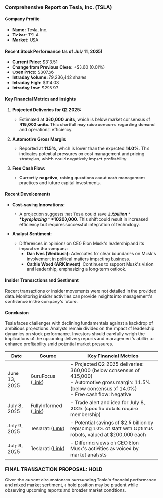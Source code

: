 ### Comprehensive Report on Tesla, Inc. (TSLA)

#### Company Profile
- **Name:** Tesla, Inc.
- **Ticker:** TSLA
- **Market:** USA

#### Recent Stock Performance (as of July 11, 2025)
- **Current Price:** $313.51
- **Change from Previous Close:** +$3.60 (0.01%)
- **Open Price:** $307.66
- **Intraday Volume:** 79,236,442 shares
- **Intraday High:** $314.03
- **Intraday Low:** $295.93

#### Key Financial Metrics and Insights
1. **Projected Deliveries for Q2 2025:**
   - Estimated at **360,000 units**, which is below market consensus of **415,000 units**. This shortfall may raise concerns regarding demand and operational efficiency.

2. **Automotive Gross Margin:**
   - Reported at **11.5%**, which is lower than the expected **14.0%**. This indicates potential pressures on cost management and pricing strategies, which could negatively impact profitability.

3. **Free Cash Flow:**
   - Currently **negative**, raising questions about cash management practices and future capital investments.

#### Recent Developments
- **Cost-saving Innovations:**
   - A projection suggests that Tesla could save **$2.5 billion** by replacing **10% of its workforce** with robotics (Optimus), where each robot is estimated to cost **$200,000**. This shift could result in increased efficiency but requires successful integration of technology.

- **Analyst Sentiment:**
   - Differences in opinions on CEO Elon Musk's leadership and its impact on the company:
     - **Dan Ives (Wedbush):** Advocates for clear boundaries on Musk's involvement in political matters impacting business.
     - **Cathie Wood (ARK Invest):** Continues to support Musk's vision and leadership, emphasizing a long-term outlook.

#### Insider Transactions and Sentiment
Recent transactions or insider movements were not detailed in the provided data. Monitoring insider activities can provide insights into management's confidence in the company's future.

#### Conclusion
Tesla faces challenges with declining fundamentals against a backdrop of ambitious projections. Analysts remain divided on the impact of leadership dynamics on stock performance. Investors should carefully weigh the implications of the upcoming delivery reports and management's ability to enhance profitability amid potential market pressures.

| Date       | Source                                                                 | Key Financial Metrics                                                                                   |
|------------|------------------------------------------------------------------------|----------------------------------------------------------------------------------------------------------|
| June 13, 2025 | GuruFocus ([Link](https://www.gurufocus.com/news/2926015/tesla-tsla-faces-declining-fundamentals-amidst-optimistic-narratives-tsla-stock-news?utm_source=openai)) | - Projected Q2 2025 deliveries: 360,000 (below consensus of 415,000) <br> - Automotive gross margin: 11.5% (below consensus of 14.0%) <br> - Free cash flow: Negative |
| July 8, 2025  | FullyInformed ([Link](https://www.fullyinformed.com/members/tesla-stock-tsla-trade-alert-and-idea-for-tue-jul-8-2025/?utm_source=openai)) | - Trade alert and idea for July 8, 2025 (specific details require membership) |
| July 9, 2025  | Teslarati ([Link](https://www.teslarati.com/tesla-bull-ark-invest-updated-long-term-guidance-tsla-stock/?utm_source=openai)) | - Potential savings of $2.5 billion by replacing 10% of staff with Optimus robots, valued at $200,000 each |
| July 8, 2025  | Teslarati ([Link](https://www.teslarati.com/tesla-tsla-stock-spikes-over-20-on-strong-margins-and-2025-guidance/?utm_source=openai)) | - Differing views on CEO Elon Musk's activities as voiced by market analysts |

### FINAL TRANSACTION PROPOSAL: **HOLD**
Given the current circumstances surrounding Tesla's financial performance and mixed market sentiment, a hold position may be prudent while observing upcoming reports and broader market conditions.